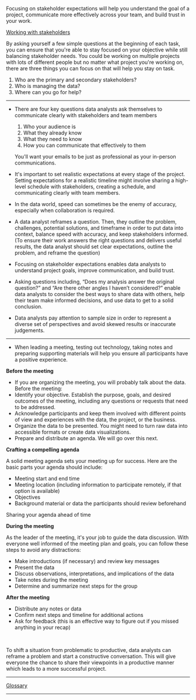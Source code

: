 Focusing on stakeholder expectations will help you understand the goal of a project, communicate more effectively across your team, and build trust in your work.

[Working with stakeholders](https://drive.google.com/file/d/1NcYRIaCtWyOMnUYFTV1-TVxemxL_rHJg/view?usp=sharing)

By asking yourself a few simple questions at the beginning of each task, you can ensure that you're able to stay focused on your objective while still balancing stakeholder needs.
You could be working on multiple projects with lots of different people but no matter what project you're working on, there are three things you can focus on that will help you stay on task.
1. Who are the primary and secondary stakeholders? 
2. Who is managing the data? 
3. Where can you go for help?

---

- There are four key questions data analysts ask themselves to communicate clearly with stakeholders and team members
  1. Who your audience is 
  2. What they already know 
  3. What they need to know 
  4. How you can communicate that effectively to them

  You'll want your emails to be just as professional as your in-person communications.

- It's important to set realistic expectations at every stage of the project. Setting expectations for a realistic timeline might involve sharing a high-level schedule with stakeholders, creating a schedule, and communicating clearly with team members.

- In the data world, speed can sometimes be the enemy of accuracy, especially when collaboration is required.

- A data analyst reframes a question. Then, they outline the problem, challenges, potential solutions, and timeframe in order to put data into context, balance speed with accuracy, and keep stakeholders informed. (To ensure their work answers the right questions and delivers useful results, the data analyst should set clear expectations, outline the problem, and reframe the question)

- Focusing on stakeholder expectations enables data analysts to understand project goals, improve communication, and build trust.

- Asking questions including, “Does my analysis answer the original question?” and “Are there other angles I haven’t considered?” enable data analysts to consider the best ways to share data with others, help their team make informed decisions, and use data to get to a solid conclusion.

- Data analysts pay attention to sample size in order to represent a diverse set of perspectives and avoid skewed results or inaccurate judgements.

---

- When leading a meeting, testing out technology, taking notes and preparing supporting materials will help you ensure all participants have a positive experience.

**Before the meeting**
- If you are organizing the meeting, you will probably talk about the data. Before the meeting: 
- Identify your objective. Establish the purpose, goals, and desired outcomes of the meeting, including any questions or requests that need to be addressed.
- Acknowledge participants and keep them involved with different points of view and experiences with the data, the project, or the business.
- Organize the data to be presented. You might need to turn raw data into accessible formats or create data visualizations. 
- Prepare and distribute an agenda. We will go over this next.

**Crafting a compelling agenda**

A solid meeting agenda sets your meeting up for success. Here are the basic parts your agenda should include: 
- Meeting start and end time
- Meeting location (including information to participate remotely, if that option is available)
- Objectives 
- Background material or data the participants should review beforehand

Sharing your agenda ahead of time

**During the meeting**

As the leader of the meeting, it's your job to guide the data discussion. With everyone well informed of the meeting plan and goals, you can follow these steps to avoid any distractions:
- Make introductions (if necessary) and review key messages
- Present the data 
- Discuss observations, interpretations, and implications of the data
- Take notes during the meeting
- Determine and summarize next steps for the group 

**After the meeting**
- Distribute any notes or data 
- Confirm next steps and timeline for additional actions
- Ask for feedback (this is an effective way to figure out if you missed anything in your recap)

<br>

To shift a situation from problematic to productive, data analysts can reframe a problem and start a constructive conversation. This will give everyone the chance to share their viewpoints in a productive manner which leads to a more successful project.

---

[Glossary](https://docs.google.com/document/d/1oZFmNXd3aXtTrfKULLEtCaRKlKEAMscFfqU2syf1bsw/template/preview)

---
